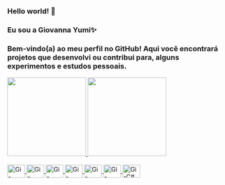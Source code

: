 ### Hello world! 👋
### Eu sou a Giovanna Yumi✨<br>
### Bem-vindo(a) ao meu perfil no GitHub! Aqui você encontrará projetos que desenvolvi ou contribui para, alguns experimentos e estudos pessoais.

<div>
	<a href = "https://beacons.ai/giovannayumii">
	<img height = "180cm" src = "https://github-readme-stats.vercel.app/api?username=giovannayumii&show_icons=true&theme=dracula&include_all_comits=true&count_private=true"/>
	<img height = "180cm" src = "https://github-readme-stats.vercel.app/api/top-langs/?username=giovannayumii&layout=compact&langs_count=16&theme=dracula"/>
</div>

<div style="display: inline_block"><br>
  <img align="center" alt="Gi-Laravel" height="30" width="40" src="https://cdn.jsdelivr.net/gh/devicons/devicon/icons/laravel/laravel-plain.svg" />
  <img align="center" alt="Gi-JavaScript" height="30" width="40" src="https://cdn.jsdelivr.net/gh/devicons/devicon/icons/javascript/javascript-original.svg" />
	<img align="center" alt="Gi-NodeJs" height="30" width="40" src="https://cdn.jsdelivr.net/gh/devicons/devicon/icons/nodejs/nodejs-original.svg" />
  <img align="center" alt="Gi-bootstrap" height="30" width="40" src="https://cdn.jsdelivr.net/gh/devicons/devicon/icons/bootstrap/bootstrap-original.svg" />
   <img align="center" alt="Gi-React" height="30" width="40" src="https://cdn.jsdelivr.net/gh/devicons/devicon/icons/react/react-original.svg"/>
   <img align="center" alt="Gi-Python" height="30" width="40" src="https://cdn.jsdelivr.net/gh/devicons/devicon/icons/python/python-original.svg"/>
  <img align="center" alt="Gi-C#" height="30" width="40" src="https://cdn.jsdelivr.net/gh/devicons/devicon/icons/csharp/csharp-original.svg"/>
</div>
 
  
  
  
<!--
**giovannayumii/giovannayumii** is a ✨ _special_ ✨ repository because its `README.md` (this file) appears on your GitHub profile.

Here are some ideas to get you started:

- 🔭 I’m currently working on ...
- 🌱 I’m currently learning ...
- 👯 I’m looking to collaborate on ...
- 🤔 I’m looking for help with ...
- 💬 Ask me about ...
- 📫 How to reach me: ...
- 😄 Pronouns: ...
- ⚡ Fun fact: ...
-->
